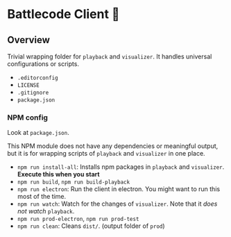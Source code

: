 # Battlecode Client 🌱

## Overview
Trivial wrapping folder for `playback` and `visualizer`. It handles universal configurations or scripts.

* `.editorconfig`
* `LICENSE`
* `.gitignore`
* `package.json`

### NPM config
Look at `package.json`.

This NPM module does not have any dependencies or meaningful output, but it is for wrapping scripts of `playback` and `visualizer` in one place.

 * `npm run install-all`: Installs npm packages in `playback` and `visualizer`. **Execute this when you start**
 * `npm run build`, `npm run build-playback`
 * `npm run electron`: Run the client in electron. You might want to run this most of the time.
 * `npm run watch`: Watch for the changes of `visualizer`. Note that it *does not watch* `playback`.
 * `npm run prod-electron`, `npm run prod-test`
 * `npm run clean`: Cleans `dist/`. (output folder of `prod`)
